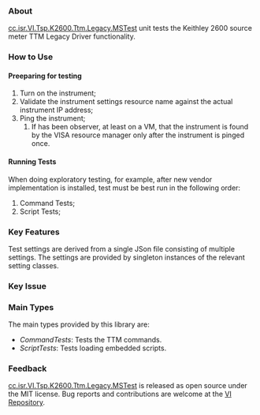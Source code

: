 ### About

[cc.isr.VI.Tsp.K2600.Ttm.Legacy.MSTest] unit tests the Keithley 2600 source meter TTM Legacy Driver functionality.

### How to Use

#### Preeparing for testing

1. Turn on the instrument;
1. Validate the instrument settings resource name against the actual instrument IP address;
1. Ping the instrument;
    1. If has been observer, at least on a VM, that the instrument is found by the VISA resource manager only after the instrument is pinged once.

#### Running Tests

When doing exploratory testing, for example, after new vendor implementation is installed, test must be best run in the following order:

1. Command Tests;
1. Script Tests;

### Key Features

Test settings are derived from a single JSon file consisting of multiple settings. The settings are provided by singleton instances of the relevant setting classes.

### Key Issue

### Main Types

The main types provided by this library are:

* _CommandTests_: Tests the TTM commands.
* _ScriptTests_: Tests loading embedded scripts.
 
### Feedback

[cc.isr.VI.Tsp.K2600.Ttm.Legacy.MSTest] is released as open source under the MIT license.
Bug reports and contributions are welcome at the [VI Repository].

[VI Repository]: https://bitbucket.org/davidhary/dn.vi
[cc.isr.VI.Tsp.K2600.Ttm.Legacy.MSTest]: https://bitbucket.org/davidhary/dn.vi/src/vi/k2600.ttm/k2600.ttm.legacy.mstest

